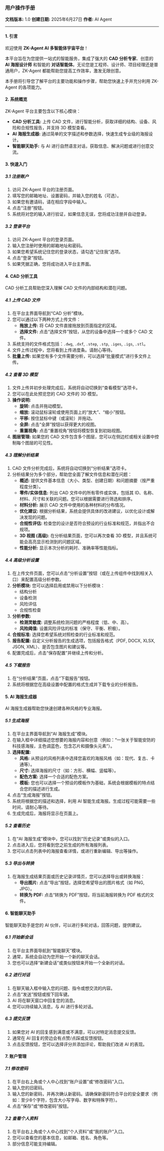 ### **用户操作手册**

**文档版本:** 1.0
**创建日期:** 2025年6月27日
**作者:** AI Agent

---

#### **1. 引言**

欢迎使用 **ZK-Agent AI 多智能体宇宙平台**！

本平台旨在为您提供一站式的智能服务，集成了强大的 **CAD 分析专家**、创意的 **AI 海报设计师** 和智能的 **对话智能体**。无论您是工程师、设计师、项目经理还是普通用户，ZK-Agent 都能帮助您提高工作效率，激发无限创意。

本手册将引导您了解平台的主要功能和操作步骤，帮助您快速上手并充分利用 ZK-Agent 的各项能力。

#### **2. 系统概览**

ZK-Agent 平台主要包含以下核心模块：

*   **CAD 分析工具:** 上传 CAD 文件，进行智能分析，获取详细的结构、设备、风险和合规性报告，并支持 3D 模型查看。
*   **AI 海报生成器:** 通过简单的文字描述和参数选择，快速生成专业级的海报设计。
*   **智能聊天助手:** 与 AI 进行自然语言对话，获取信息、解决问题或进行创意交流。

#### **3. 快速入门**

##### **3.1 注册账户**

1.  访问 ZK-Agent 平台的注册页面。
2.  填写您的邮箱地址、设置密码，并输入您的姓名（可选）。
3.  如果您有邀请码，请在相应字段中输入。
4.  点击“注册”按钮。
5.  系统将对您的输入进行验证，如果信息无误，您将成功注册并自动登录。

##### **3.2 登录平台**

1.  访问 ZK-Agent 平台的登录页面。
2.  输入您注册时使用的邮箱地址和密码。
3.  如果您希望系统记住您的登录状态，请勾选“记住我”选项。
4.  点击“登录”按钮。
5.  如果凭据正确，您将成功进入平台主界面。

#### **4. CAD 分析工具**

CAD 分析工具帮助您深入理解 CAD 文件的内部结构和潜在问题。

##### **4.1 上传 CAD 文件**

1.  在平台主界面导航到“CAD 分析”模块。
2.  您可以通过以下两种方式上传文件：
    *   **拖放上传:** 将 CAD 文件直接拖放到页面指定的区域。
    *   **选择文件:** 点击“选择文件”按钮，从您的设备中选择一个或多个 CAD 文件。
3.  系统支持的文件格式包括：`.dwg`, `.dxf`, `.step`, `.stp`, `.iges`, `.igs`, `.stl`。
4.  文件上传过程中，您将看到上传进度条。请耐心等待。
5.  **批量上传:** 如果您有多个文件需要分析，可以选择“批量模式”进行多文件上传。

##### **4.2 查看 3D 模型**

1.  文件上传并初步处理完成后，系统将自动切换到“查看模型”选项卡。
2.  您可以在此处预览您的 CAD 文件的 3D 模型。
3.  **操作说明:**
    *   **旋转:** 点击并拖动模型。
    *   **缩放:** 滚动鼠标滚轮或使用页面上的“放大”、“缩小”按钮。
    *   **平移:** 按住鼠标中键（或滚轮）并拖动。
    *   **全屏:** 点击“全屏”按钮以获得更大的视图。
    *   **重置视角:** 点击“重置视角”按钮将模型恢复到初始视图。
4.  **图层管理:** 如果您的 CAD 文件包含多个图层，您可以在侧边栏或相关设置中控制每个图层的可见性。

##### **4.3 理解分析结果**

1.  CAD 文件分析完成后，系统将自动切换到“分析结果”选项卡。
2.  分析结果分为多个部分，帮助您全面了解文件信息和潜在问题：
    *   **概述:** 提供文件基本信息（大小、类型、创建日期）和问题摘要（按严重程度分类）。
    *   **零件/实体信息:** 列出 CAD 文件中的所有零件或实体，包括其 ID、名称、材料、尺寸和关联的问题。您可以根据需要进行筛选和排序。
    *   **材料分析:** 展示 CAD 文件中使用的各种材料的分布情况。
    *   **优化建议:** 根据分析结果，系统会提供具体的改进建议，以优化设计或解决发现的问题。
    *   **合规性评估:** 检查您的设计是否符合预设的行业标准和规范，并指出不合规项。
    *   **3D 视图 (高级):** 在分析结果页面，您可以再次查看 3D 模型，并且系统可能会高亮显示检测到的问题区域。
    *   **性能分析:** 显示本次分析的耗时、准确率等性能指标。

##### **4.4 高级分析设置**

1.  在上传文件页面，您可以点击“分析设置”按钮（或在上传组件中找到相关入口）来配置高级分析参数。
2.  **分析模块:** 您可以选择启用或禁用以下分析模块：
    *   结构分析
    *   设备检测
    *   风险评估
    *   合规性检查
3.  **分析参数:**
    *   **检测灵敏度:** 调整系统检测问题的严格程度（低、中、高）。
    *   **风险阈值:** 设置风险评估的标准（保守、平衡、积极）。
4.  **合规标准:** 选择您希望系统对照检查的行业标准和规范。
5.  **报告配置:** 自定义分析报告的生成选项，包括报告格式（PDF, DOCX, XLSX, JSON, XML）、是否包含图片和建议等。
6.  配置完成后，点击“保存配置”并继续上传和分析。

##### **4.5 下载报告**

1.  在“分析结果”页面，点击“下载报告”按钮。
2.  系统将根据您在高级设置中配置的格式生成并下载专业的分析报告。

#### **5. AI 海报生成器**

AI 海报生成器帮助您快速创建各种风格的专业海报。

##### **5.1 生成海报**

1.  在平台主界面导航到“AI 海报生成”模块。
2.  在输入框中详细描述您想要的海报内容和创意（例如：“一张关于智能安防的科技感海报，主色调蓝色，包含芯片和摄像头元素”）。
3.  **选择配置:**
    *   **风格:** 从预设的风格列表中选择您喜欢的海报风格（如：现代、复古、卡通等）。
    *   **尺寸:** 选择海报的尺寸（如：方形、横幅、竖幅等）。
    *   **配色方案:** 选择一个合适的配色方案。
    *   **模板:** 您也可以选择一个预设的模板作为基础，系统会根据模板的特点结合您的描述进行生成。
4.  点击“生成海报”按钮。
5.  系统将根据您的描述和选择，利用 AI 智能生成海报。生成过程可能需要一些时间，请耐心等待。
6.  生成完成后，海报将显示在页面上。

##### **5.2 查看历史**

1.  在“AI 海报生成”模块中，您可以找到“历史记录”或类似的入口。
2.  点击进入后，您将看到您之前生成的所有海报列表。
3.  您可以点击列表中的海报查看详情，或进行重新编辑、导出等操作。

##### **5.3 导出与转换**

1.  在海报生成结果页面或历史记录详情页，您可以选择导出或转换海报：
    *   **导出图片:** 点击“导出”按钮，选择您希望导出的图片格式（如 PNG, JPG）。
    *   **转换为 PDF:** 点击“转换为 PDF”按钮，将当前海报转换为 PDF 格式的文件。

#### **6. 智能聊天助手**

智能聊天助手是您的 AI 伙伴，可以进行多轮对话，回答问题，提供建议。

##### **6.1 开始新会话**

1.  在平台主界面导航到“智能聊天”模块。
2.  通常，系统会自动为您开始一个新的聊天会话。
3.  您也可以选择“新建会话”或类似按钮来开始一个全新的对话。

##### **6.2 进行对话**

1.  在聊天输入框中输入您的问题、指令或想交流的内容。
2.  点击“发送”按钮或按下回车键。
3.  AI 将在聊天窗口中回复您的消息。
4.  您可以持续输入消息，与 AI 进行多轮对话。

##### **6.3 提交反馈**

1.  如果您对 AI 的回复感到满意或不满意，可以对特定消息提交反馈。
2.  通常在 AI 回复的旁边会有点赞/点踩或反馈按钮。
3.  点击反馈按钮，您可以选择评分并添加评论，帮助我们改进 AI 的表现。

#### **7. 账户管理**

##### **7.1 修改密码**

1.  在平台右上角或个人中心找到“账户设置”或“修改密码”入口。
2.  输入您的旧密码。
3.  输入您的新密码，并再次确认新密码。请确保新密码符合平台的安全要求（例如：至少8个字符，包含大小写字母、数字和特殊字符）。
4.  点击“保存”或“修改密码”按钮。

##### **7.2 查看个人资料**

1.  在平台右上角或个人中心找到“个人资料”或“我的账户”入口。
2.  您可以查看您的基本信息，如邮箱、姓名、角色等。
3.  部分信息可能支持编辑。
